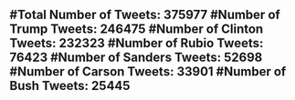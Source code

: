 #Total Number of Tweets: 375977 
#Number of Trump Tweets: 246475
#Number of Clinton Tweets: 232323
#Number of Rubio Tweets: 76423
#Number of Sanders Tweets: 52698
#Number of Carson Tweets: 33901
#Number of Bush Tweets: 25445
---
